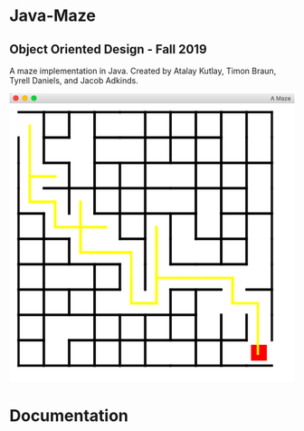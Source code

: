 # Java-Maze
## Object Oriented Design - Fall 2019

A maze implementation in Java. Created by Atalay Kutlay, Timon Braun, Tyrell Daniels, and Jacob Adkinds. 

![Screenshot](assets/javamaze.png)


# Documentation


